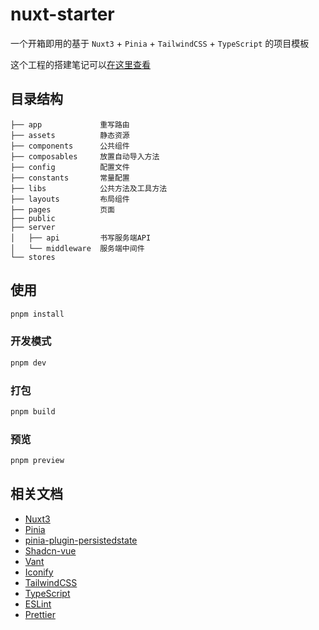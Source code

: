 # nuxt-starter

一个开箱即用的基于 `Nuxt3` + `Pinia` + `TailwindCSS` + `TypeScript` 的项目模板

这个工程的搭建笔记可以[在这里查看](https://welives.github.io/blog/front-end/engineering/nuxt.html)

## 目录结构

```
├── app             重写路由
├── assets          静态资源
├── components      公共组件
├── composables     放置自动导入方法
├── config          配置文件
├── constants       常量配置
├── libs            公共方法及工具方法
├── layouts         布局组件
├── pages           页面
├── public
├── server
│   ├── api         书写服务端API
│   └── middleware  服务端中间件
└── stores
```

## 使用

```sh
pnpm install
```

### 开发模式

```sh
pnpm dev
```

### 打包

```sh
pnpm build
```

### 预览

```sh
pnpm preview
```

## 相关文档

- [Nuxt3](https://nuxt.com.cn/)
- [Pinia](https://pinia.vuejs.org/zh/)
- [pinia-plugin-persistedstate](https://prazdevs.github.io/pinia-plugin-persistedstate/zh/)
- [Shadcn-vue](https://github.com/radix-vue/shadcn-vue)
- [Vant](https://vant-ui.github.io/vant/#/zh-CN)
- [Iconify](https://iconify.design/)
- [TailwindCSS](https://tailwind.nodejs.cn/)
- [TypeScript](https://www.tslang.cn/)
- [ESLint](https://eslint.nodejs.cn/)
- [Prettier](https://prettier.nodejs.cn/)
